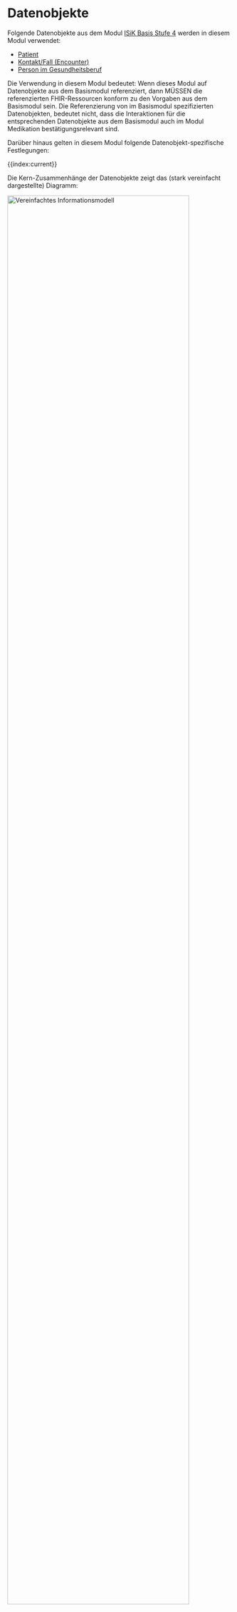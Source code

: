 # Datenobjekte

Folgende Datenobjekte aus dem Modul [ISiK Basis Stufe 4](https://simplifier.net/guide/isik-basis-v4?version=current) werden in diesem Modul verwendet: 
* [Patient](https://simplifier.net/guide/isik-basis-v4/ImplementationGuide-markdown-Datenobjekte-Datenobjekte-Patient?version=current)
* [Kontakt/Fall (Encounter)](https://simplifier.net/guide/isik-basis-v4/ImplementationGuide-markdown-Datenobjekte-Datenobjekte-Kontakt?version=current)
* [Person im Gesundheitsberuf](https://simplifier.net/guide/isik-basis-v4/markdown-Datenobjekte-Datenobjekte-PersonImGesundheitsberuf?version=current)

Die Verwendung in diesem Modul bedeutet:
Wenn dieses Modul auf Datenobjekte aus dem Basismodul referenziert, dann MÜSSEN die referenzierten FHIR-Ressourcen konform zu den Vorgaben aus dem Basismodul sein. 
Die Referenzierung von im Basismodul spezifizierten Datenobjekten, bedeutet nicht, dass die Interaktionen für die entsprechenden Datenobjekte aus dem Basismodul auch im Modul Medikation bestätigungsrelevant sind.

Darüber hinaus gelten in diesem Modul folgende Datenobjekt-spezifische Festlegungen:

{{index:current}}

Die Kern-Zusammenhänge der Datenobjekte zeigt das (stark vereinfacht dargestellte) Diagramm:

<img src="https://raw.githubusercontent.com/gematik/spec-ISiK-Medikation/rc/main-stufe-4/Material/images/diagrams/simple_infomodel.svg" class="center" alt="Vereinfachtes Informationsmodell" width="90%"/>

**Vereinfachtes Informationsmodell**